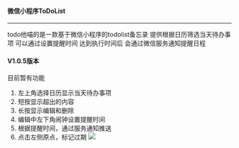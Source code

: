 #### 微信小程序ToDoList
---
todo他喵的是一款基于微信小程序的todolist备忘录
提供根据日历筛选当天待办事项
可以通过设置提醒时间
达到执行时间后
会通过微信服务通知提醒日程

#### V1.0.5版本
目前暂有功能
1.  左上角选择日历显示当天待办事项
2. 短按显示超出的内容
3. 长按显示编辑和删除
4. 编辑中左下角闹钟设置提醒时间
5. 根据提醒时间，通过服务通知推送
6. 点击左侧原点，标记过期
![](https://i.imgur.com/YH4kMCZ.jpg)
